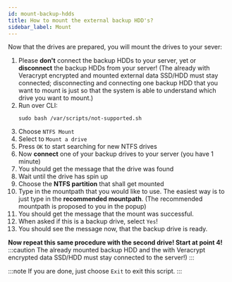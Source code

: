 ```yaml
---
id: mount-backup-hdds
title: How to mount the external backup HDD's?
sidebar_label: Mount
---
```


Now that the drives are prepared, you will mount the drives to your sever:

1. Please **don't** connect the backup HDDs to your server, yet or **disconnect** the backup HDDs from your server!
(The already with Veracrypt encrypted and mounted external data SSD/HDD must stay connected; disconnecting and connecting one backup HDD that you want to mount is just so that the system is able to understand which drive you want to mount.)
1. Run over CLI:
    ```shell
    sudo bash /var/scripts/not-supported.sh
    ```
1. Choose `NTFS Mount`
1. Select to `Mount a drive`
1. Press `OK` to start searching for new NTFS drives
1. Now **connect** one of your backup drives to your server (you have 1 minute)
1. You should get the message that the drive was found
1. Wait until the drive has spin up
1. Choose the **NTFS partition** that shall get mounted
1. Type in the mountpath that you would like to use. The easiest way is to just type in the **recommended mountpath**. (The recommended mountpath is proposed to you in the popup)
1. You should get the message that the mount was successful.
1. When asked if this is a backup drive, select `Yes`!
1. You should see the message now, that the backup drive is ready.

**Now repeat this same procedure with the second drive! Start at point 4!**<br/>
:::caution
The already mounted backup HDD and the with Veracrypt encrypted data SSD/HDD must stay connected to the server!)
:::

:::note
If you are done, just choose `Exit` to exit this script.
:::
